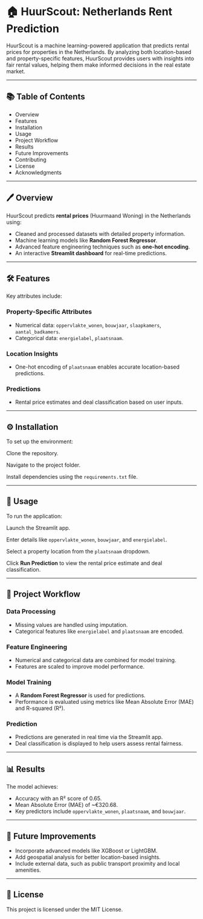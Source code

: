 # 🏠 HuurScout: Netherlands Rent Prediction

HuurScout is a machine learning-powered application that predicts rental prices for properties in the Netherlands. By analyzing both location-based and property-specific features, HuurScout provides users with insights into fair rental values, helping them make informed decisions in the real estate market.

---

## 📚 Table of Contents
- Overview
- Features
- Installation
- Usage
- Project Workflow
- Results
- Future Improvements
- Contributing
- License
- Acknowledgments

---

## 🖊 Overview
HuurScout predicts **rental prices** (Huurmaand Woning) in the Netherlands using:
- Cleaned and processed datasets with detailed property information.
- Machine learning models like **Random Forest Regressor**.
- Advanced feature engineering techniques such as **one-hot encoding**.
- An interactive **Streamlit dashboard** for real-time predictions.

---

## 🛠️ Features
Key attributes include:

### Property-Specific Attributes
- Numerical data: `oppervlakte_wonen`, `bouwjaar`, `slaapkamers`, `aantal_badkamers`.
- Categorical data: `energielabel`, `plaatsnaam`.

### Location Insights
- One-hot encoding of `plaatsnaam` enables accurate location-based predictions.

### Predictions
- Rental price estimates and deal classification based on user inputs.

---

## ⚙️ Installation
To set up the environment:

Clone the repository.

Navigate to the project folder.

Install dependencies using the `requirements.txt` file.

---

## 🚀 Usage
To run the application:

Launch the Streamlit app.

Enter details like `oppervlakte_wonen`, `bouwjaar`, and `energielabel`.

Select a property location from the `plaatsnaam` dropdown.

Click **Run Prediction** to view the rental price estimate and deal classification.

---

## 🧬 Project Workflow
### Data Processing
- Missing values are handled using imputation.
- Categorical features like `energielabel` and `plaatsnaam` are encoded.

### Feature Engineering
- Numerical and categorical data are combined for model training.
- Features are scaled to improve model performance.

### Model Training
- A **Random Forest Regressor** is used for predictions.
- Performance is evaluated using metrics like Mean Absolute Error (MAE) and R-squared (R²).

### Prediction
- Predictions are generated in real time via the Streamlit app.
- Deal classification is displayed to help users assess rental fairness.

---

## 📊 Results
The model achieves:
- Accuracy with an R² score of 0.65.
- Mean Absolute Error (MAE) of ~€320.68.
- Key predictors include `oppervlakte_wonen`, `plaatsnaam`, and `bouwjaar`.

---

## 🔮 Future Improvements
- Incorporate advanced models like XGBoost or LightGBM.
- Add geospatial analysis for better location-based insights.
- Include external data, such as public transport proximity and local amenities.

---

## 📜 License
This project is licensed under the MIT License. 
